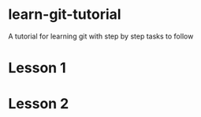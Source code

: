 # learn-git-tutorial

A tutorial for learning git with step by step tasks to follow

# Lesson 1

# Lesson 2

